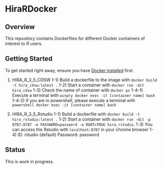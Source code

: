 # HiraRDocker

## Overview ##

This repository contains Dockerfiles for different Docker containers of interest to R users. 

## Getting Started ##

To get started right away, ensure you have [Docker installed](https://docs.docker.com/installation/) first.

1) HIRA_R_3_5_CDSW 
1-1) Build a dockerfile to the image with `docker build -t hira_cdsw:latest .`
1-2) Start a container with `docker run -dit hira_cdsw`
1-3) Check the name of container with `docker ps`
1-4-1) Execute a terminal with `winpty docker exec -it [container name] bash`
1-4-2) If you are in powershell, please execute a terminal with `powershell docker exec -it [container name] bash`

2) HIRA_R_3_5_Rstudio
1-1) Build a dockerfile with `docker build -t hira_rstudio:latest .`
1-2) Start a container with `docker run -dit -p 8787:8787 -e PASSWORD=password -e ROOT=TRUE hira_rstudio`.
1-3) You can access the Rstudio with `localhost:8787` in your chrome browser
1-4) ID: rstudio (default) Password: password

## Status ##

This is work in progress.